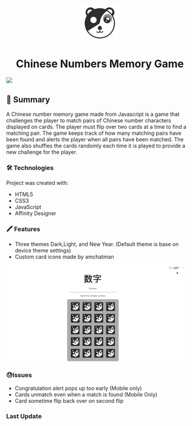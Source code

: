 <p align="center">
        <img src="Images/pandaicon.png" alt="A black and white panda bear with pattern of yin & yang" width = "100"/>
 <p>

<h1 align="center">Chinese Numbers Memory Game</h1>

<img src="https://img.shields.io/github/last-commit/amchatman/memory-game?color=red&style=flat-square">

## 📝 Summary

A Chinese number memory game made from Javascript is a game that challenges the player to match pairs of Chinese number characters displayed on cards. The player must flip over two cards at a time to find a matching pair. The game keeps track of how many matching pairs have been found and alerts the player when all pairs have been matched. The game also shuffles the cards randomly each time it is played to provide a new challenge for the player.

### 🛠 Technologies
Project was created with:

- HTML5
- CSS3
- JavaScript
- Affinity Designer

### 🖍 Features

- Three themes Dark,Light, and New Year. (Default theme is base on device theme settings)
- Custom card icons made by amchatman

<img src="Images/ColorTheme.gif">


### 😓Issues
- Congratulation alert pops up too early (Mobile only)
- Cards unmatch even when a match is found (Mobile Only)
- Card sometime flip back over on second flip

### Last Update
